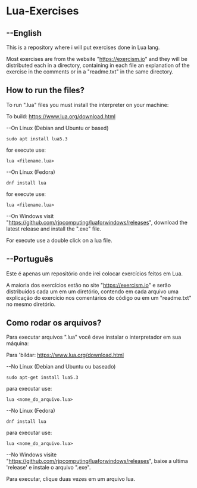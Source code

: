 # Lua-Exercises

## --English
This is a repository where i will put exercises done in Lua lang.

Most exercises are from the website "https://exercism.io" and they will be distributed each in a directory, containing in each file an explanation of the exercise in the comments or in a "readme.txt" in the same directory.

## How to run the files?
To run ".lua" files you must install the interpreter on your machine:

To build: https://www.lua.org/download.html

--On Linux (Debian and Ubuntu or based)
````
sudo apt install lua5.3
````
for execute use:
````
lua <filename.lua>
````

--On Linux (Fedora)
````
dnf install lua
````
for execute use:
````
lua <filename.lua>
````

--On Windows visit "https://github.com/rjpcomputing/luaforwindows/releases", download the latest release and install the ".exe" file.

For execute use a double click on a lua file.

## --Português
Este é apenas um repositório onde irei colocar exercícios feitos em Lua.

A maioria dos exercícios estão no site "https://exercism.io" e serão distribuídos cada um em um diretório, contendo em cada arquivo uma explicação do exercício nos comentários do código ou em um "readme.txt" no mesmo diretório.

## Como rodar os arquivos?
Para executar arquivos ".lua" você deve instalar o interpretador em sua máquina:

Para 'bildar: https://www.lua.org/download.html

--No Linux (Debian and Ubuntu ou baseado)
````
sudo apt-get install lua5.3
````
para executar use:
````
lua <nome_do_arquivo.lua>
````

--No Linux (Fedora)
````
dnf install lua
````
para executar use:
````
lua <nome_do_arquivo.lua>
````

--No Windows visite "https://github.com/rjpcomputing/luaforwindows/releases", baixe a ultima 'release' e instale o arquivo ".exe".

Para executar, clique duas vezes em um arquivo lua.
